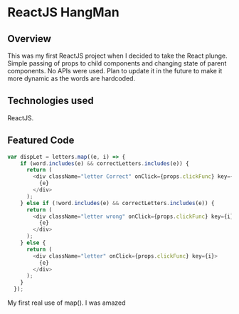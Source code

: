 # ReactJS HangMan

## Overview
This was my first ReactJS project when I decided to take the React plunge. Simple passing of props to child components and changing state of parent components. No APIs were used. Plan to update it in the future to make it more dynamic as the words are hardcoded. 

## Technologies used
ReactJS. 

## Featured Code
```Javascript
var dispLet = letters.map((e, i) => {
    if (word.includes(e) && correctLetters.includes(e)) {
      return (
        <div className="letter Correct" onClick={props.clickFunc} key={i}>
          {e}
        </div>
      );
    } else if (!word.includes(e) && correctLetters.includes(e)) {
      return (
        <div className="letter wrong" onClick={props.clickFunc} key={i}>
          {e}
        </div>
      );
    } else {
      return (
        <div className="letter" onClick={props.clickFunc} key={i}>
          {e}
        </div>
      );
    }
  });
  ```
  My first real use of map(). I was amazed
  
